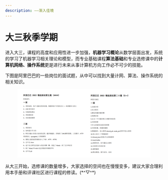 ```yaml
---
description: ——渐入佳境
---
```


# 大三秋季学期

进入大三，课程的高度和应用性进一步加强，**机器学习概论**从数学层面出发，系统的学习了机器学习相关理论和模型，而专业基础课程**算法基础**和专业选修课中的**计算机网络、操作系统**更是进行未来从事计算机方向工作必不可少的技能。

下图是阿里巴巴的一些岗位的面试题，从中可以找到大量计网、算法、操作系统的相关知识。

<figure><img src="../../.gitbook/assets/image (4).png" alt=""><figcaption></figcaption></figure>

从大三开始，选修课的数量增多，大家选择的空间也在慢慢变多，建议大家合理利用本手册和评课社区进行课程的修读。(\*^▽^\*)
